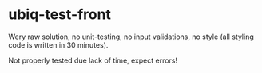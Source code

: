 # ubiq-test-front

Wery raw solution, no unit-testing, no input validations, no style (all styling code is written in 30 minutes).

Not properly tested due lack of time, expect errors!
